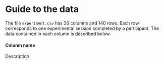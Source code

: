 # Guide to the data

The file `experiment.csv` has 36 columns and 140 rows. Each row corresponds to one experimental session completed by a participant. The data contained in each column is described below.

#### Column name

Description